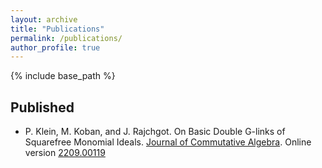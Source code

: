 ```yaml
---
layout: archive
title: "Publications"
permalink: /publications/
author_profile: true
---
```


{% include base_path %}

  ## Published 
    
  - P. Klein, M. Koban, and J. Rajchgot. On Basic Double G-links of Squarefree Monomial Ideals. [Journal of Commutative Algebra](https://projecteuclid.org/journals/journal-of-commutative-algebra/volume-16/issue-2/ON-BASIC-DOUBLE-G-LINKS-OF-SQUAREFREE-MONOMIAL-IDEALS/10.1216/jca.2024.16.213.short). Online version [2209.00119](https://arxiv.org/abs/2209.00119)
    
  

